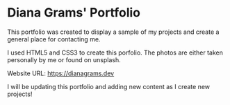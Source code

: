 # Diana Grams' Portfolio

This portfolio was created to display a sample of my projects and create a general place for contacting me.

I used HTML5 and CSS3 to create this porfolio. The photos are either taken personally by me or found on unsplash.

Website URL:
https://dianagrams.dev

I will be updating this portfolio and adding new content as I create new projects!
